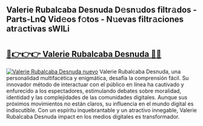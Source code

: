 ## Valerie Rubalcaba Desnuda D𝚎sn𝚞dos filtr𝚊dos - Parts-LnQ Vid𝚎os f𝚘tos - N𝚞evas filtr𝚊ciones atr𝚊ctivas sWILi

# <h2><a href="http://mbe38z7.tromn.icu/?c=Valerie+Rubalcaba+Desnuda">🔗👉👉👉 Valerie Rubalcaba Desnuda 🔗🔗</a></h2>

[![Valerie Rubalcaba Desnuda nuevo](https://i.imgur.com/pEAQMta.gif)](http://mbe38z7.tromn.icu/?c=Valerie+Rubalcaba+Desnuda)
Valerie Rubalcaba Desnuda, una personalidad multifacética y enigmática, desafía la comprensión fácil. Su innovador método de interactuar con el público en línea ha cautivado y enfurecido a los espectadores, estimulando debates sobre moralidad, identidad y las complejidades de las comunidades digitales. Aunque sus próximos movimientos no están claros, su influencia en el mundo digital es indiscutible. Con un espíritu inquebrantable y un atractivo innegable, Valerie Rubalcaba Desnuda impact en los medios digitales es transformador.
